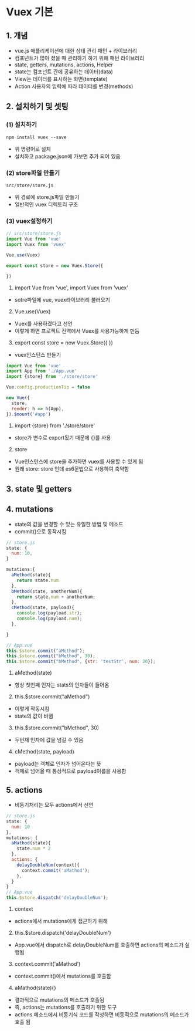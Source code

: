# Vuex 기본
## 1. 개념
* vue.js 애플리케이션에 대한 상태 관리 패턴 + 라이브러리
* 컴포넌트가 많아 졌을 때 관리하기 하기 위해 패턴 라이브러리
* state, getters, mutations, actions, Helper
* state는 컴포넌트 간에 공유하는 데이터(data)
* View는 데이터를 표시하는 화면(template)
* Action 사용자의 입력에 따라 데이터를 변경(methods)

## 2. 설치하기 및 셋팅
### (1) 설치하기
```
npm install vuex --save
```
* 위 명령어로 설치
* 설치하고 package.json에 가보면 추가 되어 있음

### (2) store파일 만들기
```
src/store/store.js
```
* 위 경로에 store.js파일 만들기
* 일반적인 vuex 디렉토리 구조

### (3) vuex설정하기
```js
// src/store/store.js
import Vue from 'vue'
import Vuex from 'vuex'

Vue.use(Vuex)

export const store = new Vuex.Store({

})
```
1. import Vue from 'vue', import Vuex from 'vuex'
* sotre파일에 vue, vuex라이브러리 불러오기

2. Vue.use(Vuex)
* Vuex를 사용하겠다고 선언
* 이렇게 하면 프로젝트 전역에서 Vuex를 사용가능하게 만듬

3. export const store = new Vuex.Store({ })
* vuex인스턴스 만들기

```js
import Vue from 'vue'
import App from './App.vue'
import {store} from './store/store'

Vue.config.productionTip = false

new Vue({
  store,
  render: h => h(App),
}).$mount('#app')
```
1. import {store} from './store/store'
* store가 변수로 export됬기 때문에 {}를 사용

2. store
* Vue인스턴스에 store을 추가하면 vuex를 사용할 수 있게 됨
* 원래 store: store 인데 es6문법으로 사용하여 축약함

## 3. state 및 getters

## 4. mutations
* state의 값을 변경할 수 있는 유일한 방법 및 메소드
* commit()으로 동작시킴

```js
// store.js
state: {
  num: 10,
}

mutations:{
  aMethod(state){
    return state.num
  },
  bMethod(state, anotherNum){
    return state.num + anotherNum;
  },
  cMethod(state, payload){
    console.log(payload.str);
    console.log(payload.num);
  },

}

// App.vue
this.$store.commit("aMethod");
this.$store.commit("bMethod", 30);
this.$store.commit("bMethod", {str: 'testStr', num: 20});
```
1. aMethod(state)
* 항상 첫번째 인자는 stats의 인자들이 들어옴

2. this.$store.commit("aMethod")
* 이렇게 작동시킴
* state의 값이 바뀜

3. this.$store.commit("bMethod", 30)
* 두번재 인자에 값을 넘길 수 있음

4. cMethod(state, payload)
* payload는 객체로 인자가 넘어온다는 뜻
* 객체로 넘어올 때 통상적으로 payload이름을 사용함

## 5. actions
* 비동기처리는 모두 actions에서 선언

```js
// store.js
state: {
  num: 10
},
mutations: {
  aMathod(state){
    state.num * 2
  },
  actions: {
    delayDoubleNum(context){
      context.commit('aMathod');
    },
  }
}
// App.vue
this.$store.dispatch('delayDoubleNum');
```
1. context
* actions에서 mutations에게 접근하기 위해

2. this.$store.dispatch('delayDoubleNum')
* App.vue에서 dispatch로 delayDoubleNum를 호출하면 actions의 메소드가 실행됨

3. context.commit('aMathod')
* context.commit()에서 mutations를 호출함

4. aMathod(state){}
* 결과적으로 mutations의 메소드가 호출됨
* 즉, actions는 mutations를 호출하기 위한 도구
* actions 메소드에서 비동기식 코드를 작성하면 비동적으로 mutations의 메소드가 호출 됨